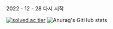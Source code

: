 2022 - 12 - 28  다시 시작

[![solved.ac tier](http://mazassumnida.wtf/api/v2/generate_badge?boj=goxodn)](https://solved.ac/goxodn)
 ![Anurag's GitHub stats](https://github-readme-stats.vercel.app/api?username=goxodn&show_icons=true&theme=radical)


